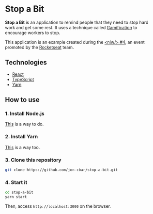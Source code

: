 # Stop a Bit

**Stop a Bit** is an application to remind people that they need to stop hard work and get some rest.
It uses a technique called [Gamification](https://en.wikipedia.org/wiki/Gamification) to encourage workers to stop.

This application is an example created during the [\<nlw\/\> #4](https://nextlevelweek.com), an event promoted by the [Rocketseat](https://rocketseat.com.br/) team.

## Technologies

- [React](https://reactjs.org)
- [TypeScript](https://www.typescriptlang.org/)
- [Yarn](https://yarnpkg.com/)

## How to use

### 1. Install Node.js

[This](https://github.com/jon-cbar/technology/blob/main/programming-languages/nodejs.md) is a way to do. 

### 2. Install Yarn

[This](https://github.com/jon-cbar/technology/blob/main/packaging/yarn.md) is a way too.

### 3. Clone this repository

```sh
git clone https://github.com/jon-cbar/stop-a-bit.git
```

### 4. Start it

```sh
cd stop-a-bit
yarn start
```

Then, access `http://localhost:3000` on the browser.
